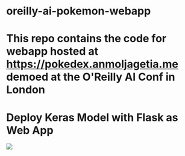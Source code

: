 # oreilly-ai-pokemon-webapp
This repo contains the code for webapp hosted at https://pokedex.anmoljagetia.me demoed at the O'Reilly AI Conf in London
=======
# Deploy Keras Model with Flask as Web App


![](https://ws1.sinaimg.cn/large/bc442cabgy1fo4zc0kgj5j21nc12ze42)
